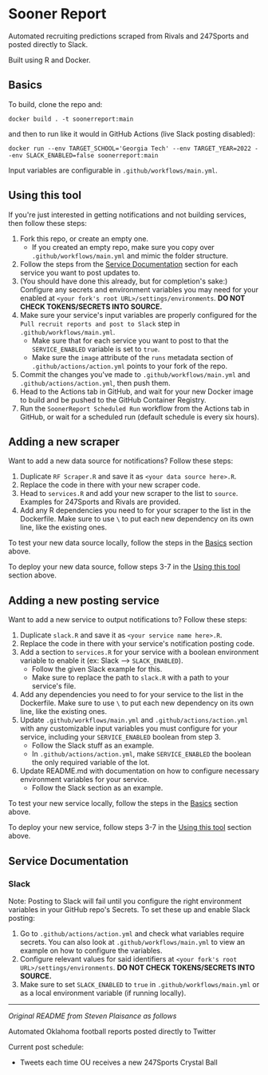 # Sooner Report

Automated recruiting predictions scraped from Rivals and 247Sports and posted directly to Slack.

Built using R and Docker.

## Basics

To build, clone the repo and:

```
docker build . -t soonerreport:main
```

and then to run like it would in GitHub Actions (live Slack posting disabled):

```
docker run --env TARGET_SCHOOL='Georgia Tech' --env TARGET_YEAR=2022 --env SLACK_ENABLED=false soonerreport:main
```

Input variables are configurable in `.github/workflows/main.yml`.

## Using this tool

If you're just interested in getting notifications and not building services, then follow these steps:

1. Fork this repo, or create an empty one.
    - If you created an empty repo, make sure you copy over `.github/workflows/main.yml` and mimic the folder structure.
2. Follow the steps from the [Service Documentation](#service-documentation) section for each service you want to post updates to.
3. (You should have done this already, but for completion's sake:) Configure any secrets and environment variables you may need for your enabled at `<your fork's root URL>/settings/environments`. **DO NOT CHECK TOKENS/SECRETS INTO SOURCE.**
4. Make sure your service's input variables are properly configured for the `Pull recruit reports and post to Slack` step in `.github/workflows/main.yml`.
    - Make sure that for each service you want to post to that the `SERVICE_ENABLED` variable is set to `true`.
    - Make sure the `image` attribute of the `runs` metadata section of `.github/actions/action.yml` points to your fork of the repo.
5. Commit the changes you've made to `.github/workflows/main.yml` and `.github/actions/action.yml`, then push them.
6. Head to the Actions tab in GitHub, and wait for your new Docker image to build and be pushed to the GitHub Container Registry.
7. Run the `SoonerReport Scheduled Run` workflow from the Actions tab in GitHub, or wait for a scheduled run (default schedule is every six hours).

## Adding a new scraper

Want to add a new data source for notifications? Follow these steps:

1. Duplicate `RF Scraper.R` and save it as `<your data source here>.R`.
2. Replace the code in there with your new scraper code.
3. Head to `services.R` and add your new scraper to the list to `source`. Examples for 247Sports and Rivals are provided.
4. Add any R dependencies you need to for your scraper to the list in the Dockerfile. Make sure to use `\` to put each new dependency on its own line, like the existing ones.

To test your new data source locally, follow the steps in the [Basics](#basics) section above.

To deploy your new data source, follow steps 3-7 in the [Using this tool](#using-this-tool) section above.

## Adding a new posting service

Want to add a new service to output notifications to? Follow these steps:

1. Duplicate `slack.R` and save it as `<your service name here>.R`.
2. Replace the code in there with your service's notification posting code.
3. Add a section to `services.R` for your service with a boolean environment variable to enable it (ex: Slack --> `SLACK_ENABLED`).
    - Follow the given Slack example for this.
    - Make sure to replace the path to `slack.R` with a path to your service's file.
4. Add any dependencies you need to for your service to the list in the Dockerfile. Make sure to use `\` to put each new dependency on its own line, like the existing ones.
5. Update `.github/workflows/main.yml` and `.github/actions/action.yml` with any customizable input variables you must configure for your service, including your `SERVICE_ENABLED` boolean from step 3.
    - Follow the Slack stuff as an example.
    - In `.github/actions/action.yml`, make `SERVICE_ENABLED` the boolean the only required variable of the lot.
6. Update README.md with documentation on how to configure necessary environment variables for your service.
    - Follow the Slack section as an example.
    
To test your new service locally, follow the steps in the [Basics](#basics) section above.

To deploy your new service, follow steps 3-7 in the [Using this tool](#using-this-tool) section above.

## Service Documentation

### Slack 

Note: Posting to Slack will fail until you configure the right environment variables in your GitHub repo's Secrets. To set these up and enable Slack posting:

1. Go to `.github/actions/action.yml` and check what variables require secrets. You can also look at `.github/workflows/main.yml` to view an example on how to configure the variables.
2. Configure relevant values for said identifiers at `<your fork's root URL>/settings/environments`. **DO NOT CHECK TOKENS/SECRETS INTO SOURCE.**
3. Make sure to set `SLACK_ENABLED` to `true` in `.github/workflows/main.yml` or as a local environment variable (if running locally).

---

_Original README from Steven Plaisance as follows_

Automated Oklahoma football reports posted directly to Twitter

Current post schedule:

- Tweets each time OU receives a new 247Sports Crystal Ball
